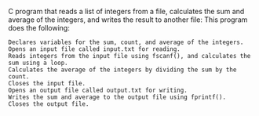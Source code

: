 C program that reads a list of integers from a file, calculates the sum and average of the integers, and writes the result to another file:
This program does the following:

    Declares variables for the sum, count, and average of the integers.
    Opens an input file called input.txt for reading.
    Reads integers from the input file using fscanf(), and calculates the sum using a loop.
    Calculates the average of the integers by dividing the sum by the count.
    Closes the input file.
    Opens an output file called output.txt for writing.
    Writes the sum and average to the output file using fprintf().
    Closes the output file.
